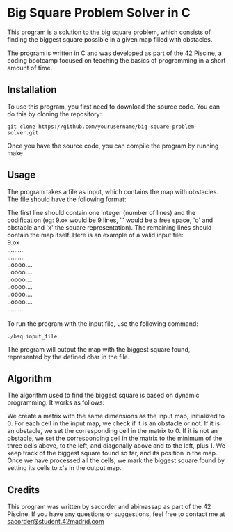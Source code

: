 # Big Square Problem Solver in C

This program is a solution to the big square problem, which consists of finding the biggest square possible in a given map filled with obstacles.

The program is written in C and was developed as part of the 42 Piscine, a coding bootcamp focused on teaching the basics of programming in a short amount of time.

## Installation
To use this program, you first need to download the source code. You can do this by cloning the repository:

```
git clone https://github.com/yourusername/big-square-problem-solver.git
```
Once you have the source code, you can compile the program by running make

## Usage
The program takes a file as input, which contains the map with obstacles. The file should have the following format:

The first line should contain one integer (number of lines) and the codification (eg: 9.ox would be 9 lines, '.' would be a free space, 'o' and obstable and 'x' the square representation). The remaining lines should contain the map itself.
Here is an example of a valid input file: <br />
9.ox <br />
.......... <br />
.......... <br />
..oooo.... <br />
..oooo.... <br />
..oooo.... <br />
..oooo.... <br />
..oooo.... <br />
..oooo.... <br />
.......... <br />
<br />
To run the program with the input file, use the following command:
```
./bsq input_file
```
The program will output the map with the biggest square found, represented by the defined char in the file.

## Algorithm
The algorithm used to find the biggest square is based on dynamic programming. It works as follows:

We create a matrix with the same dimensions as the input map, initialized to 0.
For each cell in the input map, we check if it is an obstacle or not.
If it is an obstacle, we set the corresponding cell in the matrix to 0.
If it is not an obstacle, we set the corresponding cell in the matrix to the minimum of the three cells above, to the left, and diagonally above and to the left, plus 1.
We keep track of the biggest square found so far, and its position in the map.
Once we have processed all the cells, we mark the biggest square found by setting its cells to x's in the output map.

## Credits
This program was written by sacorder and abimassap as part of the 42 Piscine. If you have any questions or suggestions, feel free to contact me at sacorder@student.42madrid.com


